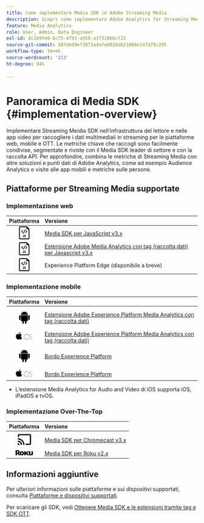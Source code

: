 ```yaml
---
title: Come implementare Media SDK in Adobe Streaming Media
description: Scopri come implementare Adobe Analytics for Streaming Media utilizzando Media SDK.
feature: Media Analytics
role: User, Admin, Data Engineer
exl-id: dc1b9fe0-6c75-4f93-a558-a3f3186bcf22
source-git-commit: 507de89ef3872a4a7e6928d621860e147d79c295
workflow-type: tm+mt
source-wordcount: '213'
ht-degree: 94%

---
```


# Panoramica di Media SDK {#implementation-overview}

Implementare Streaming Meidia SDK nell’infrastruttura del lettore e nelle app video per raccogliere i dati multimediali in streaming per le piattaforme web, mobile e OTT.  Le metriche chiave che raccogli sono facilmente condivise, segmentate e riviste con il Media SDK leader di settore e con la raccolta API. Per approfondire, combina le metriche di Streaming Media con altre soluzioni e punti dati di Adobe Analytics, come ad esempio Audience Analytics o visite alle app mobili e metriche sulle persone.

## Piattaforme per Streaming Media supportate

### Implementazione web

| Piattaforma | Versione |
|:----:|:----|
| <img src="assets/javascript-icon.png"> | [Media SDK per JavaScript v3.x](/help/getting-started/download-sdks.md#web-implementation-download-web-sdk) |
| <img src="assets/javascript-icon.png"> | [Estensione Adobe Media Analytics con tag (raccolta dati) per Javascript v3.x](/help/getting-started/download-sdks.md#web-implementation-download-web-sdk) |
| <img src="assets/javascript-icon.png"> | Experience Platform Edge (disponibile a breve) |

### Implementazione mobile

| Piattaforma | Versione |
|:----:|:----|
| <img src="assets/android-icon.png"> | [Estensione Adobe Experience Platform Media Analytics con tag (raccolta dati)](/help/getting-started/download-sdks.md#mobile-implementation-get-mobile-extension) |
| <img src="assets/apple-ios-icon.png"> | [Estensione Adobe Experience Platform Media Analytics con tag (raccolta dati)](/help/getting-started/download-sdks.md#mobile-implementation-get-mobile-extension) |
| <img src="assets/android-icon.png"> | [Bordo Experience Platform](/help/implementation/edge/edge-mobile-sdk.md) |
| <img src="assets/apple-ios-icon.png"> | [Bordo Experience Platform](/help/implementation/edge/edge-mobile-sdk.md) |

* L’estensione Media Analytics for Audio and Video di iOS supporta iOS, iPadOS e tvOS.

### Implementazione Over-The-Top

| Piattaforma | Versione |
|:------:|:-----|
| <img src="assets/chromecast-icon.png"> | [Media SDK per Chromecast v3.x](/help/getting-started/download-sdks.md#over-the-top-implementation-download-ott-libraries) |
| <img src="assets/roku-icon.png"> | [Media SDK per Roku v2.x](/help/getting-started/download-sdks.md#over-the-top-implementation-download-ott-libraries) |


## Informazioni aggiuntive

Per ulteriori informazioni sulle piattaforme e sui dispositivi supportati, consulta [Piattaforme e dispositivi supportati](/help/getting-started/supported-devices.md).

Per scaricare gli SDK, vedi [Ottenere Media SDK e le estensioni tramite tag e SDK OTT](/help/getting-started/download-sdks.md).
